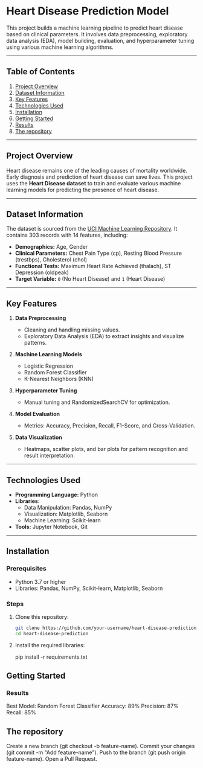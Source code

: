 # Heart Disease Prediction Model  

This project builds a machine learning pipeline to predict heart disease based on clinical parameters. It involves data preprocessing, exploratory data analysis (EDA), model building, evaluation, and hyperparameter tuning using various machine learning algorithms.  

---

## Table of Contents  
1. [Project Overview](#project-overview)  
2. [Dataset Information](#dataset-information)  
3. [Key Features](#key-features)  
4. [Technologies Used](#technologies-used)  
5. [Installation](#installation)  
6. [Getting Started](#getting-started)  
7. [Results](#results)  
9. [The repository](#The-repository)

---

## Project Overview  

Heart disease remains one of the leading causes of mortality worldwide. Early diagnosis and prediction of heart disease can save lives. This project uses the **Heart Disease dataset** to train and evaluate various machine learning models for predicting the presence of heart disease.  

---

## Dataset Information  

The dataset is sourced from the [UCI Machine Learning Repository](https://archive.ics.uci.edu/ml/index.php). It contains 303 records with 14 features, including:  
- **Demographics:** Age, Gender  
- **Clinical Parameters:** Chest Pain Type (cp), Resting Blood Pressure (trestbps), Cholesterol (chol)  
- **Functional Tests:** Maximum Heart Rate Achieved (thalach), ST Depression (oldpeak)  
- **Target Variable:** `0` (No Heart Disease) and `1` (Heart Disease)  

---

## Key Features  

1. **Data Preprocessing**  
   - Cleaning and handling missing values.  
   - Exploratory Data Analysis (EDA) to extract insights and visualize patterns.  

2. **Machine Learning Models**  
   - Logistic Regression  
   - Random Forest Classifier  
   - K-Nearest Neighbors (KNN)  

3. **Hyperparameter Tuning**  
   - Manual tuning and RandomizedSearchCV for optimization.  

4. **Model Evaluation**  
   - Metrics: Accuracy, Precision, Recall, F1-Score, and Cross-Validation.  

5. **Data Visualization**  
   - Heatmaps, scatter plots, and bar plots for pattern recognition and result interpretation.  

---

## Technologies Used  

- **Programming Language:** Python  
- **Libraries:**  
  - Data Manipulation: Pandas, NumPy  
  - Visualization: Matplotlib, Seaborn  
  - Machine Learning: Scikit-learn  
- **Tools:** Jupyter Notebook, Git  

---

## Installation  

### Prerequisites  
- Python 3.7 or higher  
- Libraries: Pandas, NumPy, Scikit-learn, Matplotlib, Seaborn  

### Steps  

1. Clone this repository:  
   ```bash
   git clone https://github.com/your-username/heart-disease-prediction.git
   cd heart-disease-prediction
2. Install the required libraries:

    pip install -r requirements.txt

## Getting Started

### Results
Best Model: Random Forest Classifier
Accuracy: 89%
Precision: 87%
Recall: 85%

## The repository
Create a new branch (git checkout -b feature-name).
Commit your changes (git commit -m "Add feature-name").
Push to the branch (git push origin feature-name).
Open a Pull Request.

